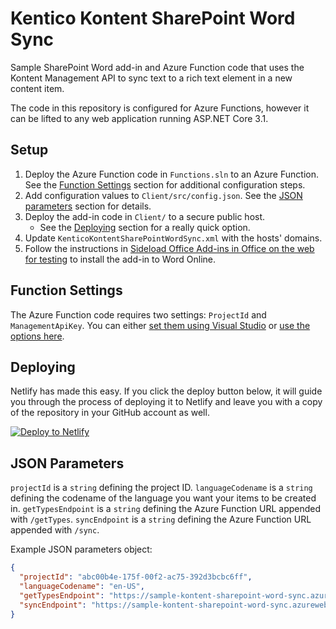 # Kentico Kontent SharePoint Word Sync

Sample SharePoint Word add-in and Azure Function code that uses the Kontent Management API to sync text to a rich text element in a new content item.

The code in this repository is configured for Azure Functions, however it can be lifted to any web application running ASP.NET Core 3.1.

## Setup

1. Deploy the Azure Function code in `Functions.sln` to an Azure Function. See the [Function Settings](#function-settings) section for additional configuration steps.
1. Add configuration values to `Client/src/config.json`. See the [JSON parameters](#json-parameters) section for details.
1. Deploy the add-in code in `Client/` to a secure public host.
   - See the [Deploying](#Deploying) section for a really quick option.
1. Update `KenticoKontentSharePointWordSync.xml` with the hosts' domains.
1. Follow the instructions in [Sideload Office Add-ins in Office on the web for testing](https://docs.microsoft.com/en-us/office/dev/add-ins/testing/sideload-office-add-ins-for-testing) to install the add-in to Word Online.

## Function Settings

The Azure Function code requires two settings: `ProjectId` and `ManagementApiKey`. You can either [set them using Visual Studio](https://docs.microsoft.com/en-us/azure/azure-functions/functions-develop-vs#function-app-settings) or [use the options here](https://docs.microsoft.com/en-us/azure/azure-functions/functions-how-to-use-azure-function-app-settings#settings).

## Deploying

Netlify has made this easy. If you click the deploy button below, it will guide you through the process of deploying it to Netlify and leave you with a copy of the repository in your GitHub account as well.

[![Deploy to Netlify](https://www.netlify.com/img/deploy/button.svg)](https://app.netlify.com/start/deploy?repository=https://github.com/yuriys-kentico/KenticoKontentSharePointWordSync)

## JSON Parameters

`projectId` is a `string` defining the project ID.
`languageCodename` is a `string` defining the codename of the language you want your items to be created in.
`getTypesEndpoint` is a `string` defining the Azure Function URL appended with `/getTypes`.
`syncEndpoint` is a `string` defining the Azure Function URL appended with `/sync`.

Example JSON parameters object:

```json
{
  "projectId": "abc00b4e-175f-00f2-ac75-392d3bcbc6ff",
  "languageCodename": "en-US",
  "getTypesEndpoint": "https://sample-kontent-sharepoint-word-sync.azurewebsites.net/getTypes",
  "syncEndpoint": "https://sample-kontent-sharepoint-word-sync.azurewebsites.net/sync"
}
```

